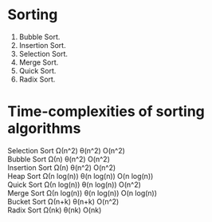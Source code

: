 # Sorting

1. Bubble Sort.
2. Insertion Sort.
3. Selection Sort.
4. Merge Sort.
5. Quick Sort.
6. Radix Sort.

# Time-complexities of sorting algorithms
 Selection Sort	Ω(n^2)	θ(n^2)	O(n^2)	 
Bubble Sort Ω(n)	θ(n^2)	O(n^2)	 
Insertion Sort	Ω(n)	θ(n^2)	O(n^2)	 
Heap Sort	Ω(n log(n))	θ(n log(n))	O(n log(n))	 
Quick Sort	Ω(n log(n))	θ(n log(n))	O(n^2)	 
Merge Sort	Ω(n log(n))	θ(n log(n))	O(n log(n))	 
Bucket Sort	Ω(n+k)	θ(n+k)	O(n^2)	 
Radix Sort	Ω(nk)	θ(nk)	O(nk)
